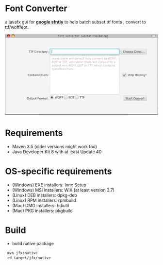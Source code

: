 Font Converter
===================

a javafx gui for **[google sfntly](https://github.com/googlei18n/sfntly)** to help batch subset ttf fonts , convert to ttf/woff/eot.

![screenshot](img/screenshot.png)


Requirements
============
* Maven 3.5 (older versions might work too)
* Java Developer Kit 8 with at least Update 40

OS-specific requirements
========================
* (Windows) EXE installers: Inno Setup
* (Windows) MSI installers: WiX (at least version 3.7)
* (Linux) DEB installers: dpkg-deb
* (Linux) RPM installers: rpmbuild
* (Mac) DMG installers: hdiutil
* (Mac) PKG installers: pkgbuild

Build
=====
* build native package

```
 mvn jfx:native
 cd target/jfx/native
 ```

